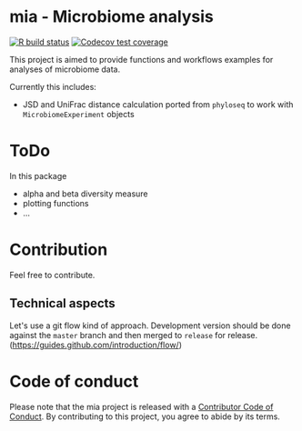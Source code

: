 # mia - Microbiome analysis

<!-- badges: start -->

[![R build
status](https://github.com/lcolladotor/biocthis/workflows/R-CMD-check-bioc/badge.svg)](https://github.com/lcolladotor/biocthis/actions)
[![Codecov test
coverage](https://codecov.io/gh/lcolladotor/biocthis/branch/master/graph/badge.svg)](https://codecov.io/gh/lcolladotor/biocthis?branch=master)

<!-- badges: end -->


This project is aimed to provide functions and workflows examples for analyses
of microbiome data.

Currently this includes:

- JSD and UniFrac distance calculation ported from `phyloseq` to work with `MicrobiomeExperiment` objects

# ToDo

In this package

- alpha and beta diversity measure
- plotting functions
- ...

# Contribution

Feel free to contribute.

## Technical aspects

Let's use a git flow kind of approach. Development version should be done 
against the `master` branch and then merged to `release` for release. 
(https://guides.github.com/introduction/flow/)

# Code of conduct

Please note that the mia project is released with a [Contributor Code of Conduct](https://contributor-covenant.org/version/2/0/CODE_OF_CONDUCT.html).
By contributing to this project, you agree to abide by its terms.
